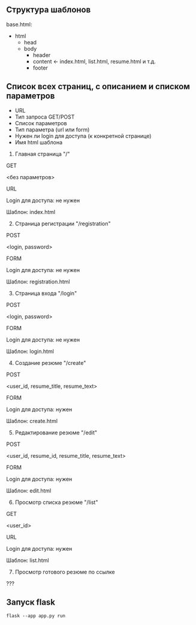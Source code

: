 ## Структура шаблонов

base.html:
* html
    * head
    * body
        * header
        * content <- index.html, list.html, resume.html и т.д.
        * footer
    
## Список всех страниц, с описанием и списком параметров

* URL
* Тип запроса GET/POST
* Список параметров
* Тип параметра (url или form)
* Нужен ли login для доступа (к конкретной странице)
* Имя html шаблона

1. Главная страница
"/"

GET

<без параметров>

URL

Login для доступа: не нужен

Шаблон: index.html


2. Страница регистрации
"/registration"

POST

<login, password>

FORM

Login для доступа: не нужен

Шаблон: registration.html

3. Страница входа
"/login"

POST

<login, password>

FORM

Login для доступа: не нужен

Шаблон: login.html

4. Создание резюме
"/create"

POST

<user_id, resume_title, resume_text>

FORM

Login для доступа: нужен

Шаблон: create.html


5. Редактирование резюме
"/edit"

POST

<user_id, resume_id, resume_title, resume_text>

FORM

Login для доступа: нужен

Шаблон: edit.html


6. Просмотр списка резюме
"/list"

GET

<user_id>

URL

Login для доступа: нужен

Шаблон: list.html


7. Просмотр готового резюме по ссылке

???

## Запуск flask
```
flask --app app.py run
```